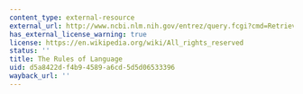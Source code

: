 ```yaml
---
content_type: external-resource
external_url: http://www.ncbi.nlm.nih.gov/entrez/query.fcgi?cmd=Retrieve&db=PubMed&dopt=Citation&list_uids=1857983
has_external_license_warning: true
license: https://en.wikipedia.org/wiki/All_rights_reserved
status: ''
title: The Rules of Language
uid: d5a8422d-f4b9-4589-a6cd-5d5d06533396
wayback_url: ''
---
```


